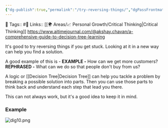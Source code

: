 ```yaml
---
{"dg-publish":true,"permalink":"/try-reversing-things/","dgPassFrontmatter":true,"noteIcon":"3","created":"2023-11-14T21:08:43.897+05:30","updated":"2023-12-17T19:03:57.394+05:30"}
---
```


🧶 Tags:: #🌱 
Links:: [[🌍 Areas/📈 Personal Growth/Critical Thinking\|Critical Thinking]] https://www.aitimejournal.com/@akshay.chavan/a-comprehensive-guide-to-decision-tree-learning

It's good to try reversing things if you get stuck. Looking at it in a new way can help you find a solution.

A good example of this is -
**EXAMPLE -** How can we get more customers?
**REPHRASED -** What can we do so that people don't buy from us?

A logic or [[Decision Tree\|Decision Tree]] can help you tackle a problem by breaking a possible solution into parts. Then you can use those parts to think back and understand each step that lead you there.

This can not always work, but it's a good idea to keep it in mind.

### Example

![dig10.png](/img/user/Resources/%F0%9F%93%81%20Files/%F0%9F%93%B8Images/dig10.png)